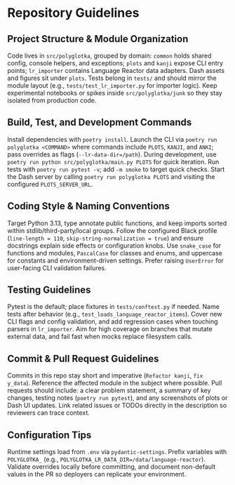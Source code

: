 # Repository Guidelines

## Project Structure & Module Organization
Code lives in `src/polyglotka`, grouped by domain: `common` holds shared config, console helpers, and exceptions; `plots` and `kanji` expose CLI entry points; `lr_importer` contains Language Reactor data adapters. Dash assets and figures sit under `plots`. Tests belong in `tests/` and should mirror the module layout (e.g., `tests/test_lr_importer.py` for importer logic). Keep experimental notebooks or spikes inside `src/polyglotka/junk` so they stay isolated from production code.

## Build, Test, and Development Commands
Install dependencies with `poetry install`. Launch the CLI via `poetry run polyglotka <COMMAND>` where commands include `PLOTS`, `KANJI`, and `ANKI`; pass overrides as flags (`--lr-data-dir=/path`). During development, use `poetry run python src/polyglotka/main.py PLOTS` for quick iteration. Run tests with `poetry run pytest -v`; add `-m smoke` to target quick checks. Start the Dash server by calling `poetry run polyglotka PLOTS` and visiting the configured `PLOTS_SERVER_URL`.

## Coding Style & Naming Conventions
Target Python 3.13, type annotate public functions, and keep imports sorted within stdlib/third-party/local groups. Follow the configured Black profile (`line-length = 110`, `skip-string-normalization = true`) and ensure docstrings explain side effects or configuration knobs. Use `snake_case` for functions and modules, `PascalCase` for classes and enums, and uppercase for constants and environment-driven settings. Prefer raising `UserError` for user-facing CLI validation failures.

## Testing Guidelines
Pytest is the default; place fixtures in `tests/conftest.py` if needed. Name tests after behavior (e.g., `test_loads_language_reactor_items`). Cover new CLI flags and config validation, and add regression cases when touching parsers in `lr_importer`. Aim for high coverage on branches that mutate external data, and fail fast when mocks replace filesystem calls.

## Commit & Pull Request Guidelines
Commits in this repo stay short and imperative (`Refactor kanji`, `fix y_data`). Reference the affected module in the subject where possible. Pull requests should include: a clear problem statement, a summary of key changes, testing notes (`poetry run pytest`), and any screenshots of plots or Dash UI updates. Link related issues or TODOs directly in the description so reviewers can trace context.

## Configuration Tips
Runtime settings load from `.env` via `pydantic-settings`. Prefix variables with `POLYGLOTKA_` (e.g., `POLYGLOTKA_LR_DATA_DIR=/data/language-reactor`). Validate overrides locally before committing, and document non-default values in the PR so deployers can replicate your environment.
